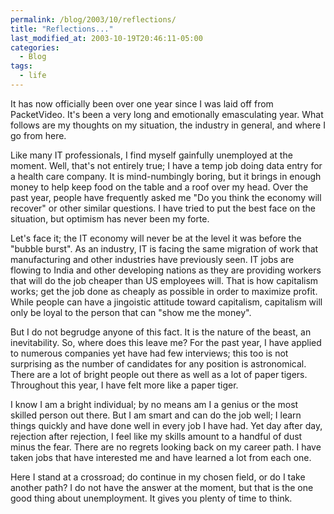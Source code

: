 ```yaml
---
permalink: /blog/2003/10/reflections/
title: "Reflections..."
last_modified_at: 2003-10-19T20:46:11-05:00
categories:
  - Blog
tags:
  - life
---
```


It has now officially been over one year since I was laid off from PacketVideo. It's been a very long and emotionally
emasculating year. What follows are my thoughts on my situation, the industry in general, and where I go from here.

Like many IT professionals, I find myself gainfully unemployed at the moment. Well, that's not entirely true; I have a
temp job doing data entry for a health care company. It is mind-numbingly boring, but it brings in enough money to help
keep food on the table and a roof over my head. Over the past year, people have frequently asked me "Do you think the
economy will recover" or other similar questions. I have tried to put the best face on the situation, but optimism has
never been my forte.

Let's face it; the IT economy will never be at the level it was before the "bubble burst". As an industry, IT is facing
the same migration of work that manufacturing and other industries have previously seen. IT jobs are flowing to India
and other developing nations as they are providing workers that will do the job cheaper than US employees will. That is
how capitalism works; get the job done as cheaply as possible in order to maximize profit. While people can have a
jingoistic attitude toward capitalism, capitalism will only be loyal to the person that can "show me the money".

But I do not begrudge anyone of this fact. It is the nature of the beast, an inevitability. So, where does this leave me?
For the past year, I have applied to numerous companies yet have had few interviews; this too is not surprising as the
number of candidates for any position is astronomical. There are a lot of bright people out there as well as a lot of
paper tigers. Throughout this year, I have felt more like a paper tiger.

I know I am a bright individual; by no means am I a genius or the most skilled person out there. But I am smart and can
do the job well; I learn things quickly and have done well in every job I have had. Yet day after day, rejection after
rejection, I feel like my skills amount to a handful of dust minus the fear. There are no regrets looking back on my
career path. I have taken jobs that have interested me and have learned a lot from each one.

Here I stand at a crossroad; do continue in my chosen field, or do I take another path? I do not have the answer at the
moment, but that is the one good thing about unemployment. It gives you plenty of time to think.